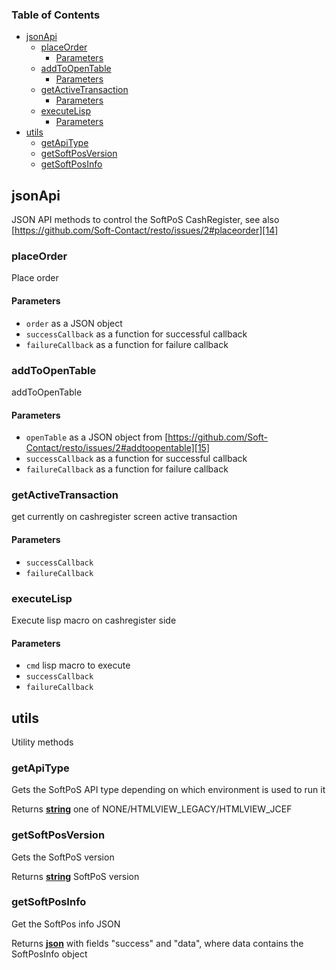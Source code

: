 <!-- Generated by documentation.js. Update this documentation by updating the source code. -->

### Table of Contents

-   [jsonApi][1]
    -   [placeOrder][2]
        -   [Parameters][3]
    -   [addToOpenTable][4]
        -   [Parameters][5]
    -   [getActiveTransaction][6]
        -   [Parameters][7]
    -   [executeLisp][8]
        -   [Parameters][9]
-   [utils][10]
    -   [getApiType][11]
    -   [getSoftPosVersion][12]
    -   [getSoftPosInfo][13]

## jsonApi

JSON API methods to control the SoftPoS CashRegister, see also [https://github.com/Soft-Contact/resto/issues/2#placeorder][14]

### placeOrder

Place order

#### Parameters

-   `order`  as a JSON object
-   `successCallback`  as a function for successful callback
-   `failureCallback`  as a function for failure callback

### addToOpenTable

addToOpenTable

#### Parameters

-   `openTable`  as a JSON object from [https://github.com/Soft-Contact/resto/issues/2#addtoopentable][15]
-   `successCallback`  as a function for successful callback
-   `failureCallback`  as a function for failure callback

### getActiveTransaction

get currently on cashregister screen active transaction

#### Parameters

-   `successCallback`  
-   `failureCallback`  

### executeLisp

Execute lisp macro on cashregister side

#### Parameters

-   `cmd`  lisp macro to execute
-   `successCallback`  
-   `failureCallback`  

## utils

Utility methods

### getApiType

Gets the SoftPoS API type depending on which environment is used to run it

Returns **[string][16]** one of NONE/HTMLVIEW_LEGACY/HTMLVIEW_JCEF

### getSoftPosVersion

Gets the SoftPoS version

Returns **[string][16]** SoftPoS version

### getSoftPosInfo

Get the SoftPos info JSON

Returns **[json][17]** with fields "success" and "data", where data contains the SoftPosInfo object

[1]: #jsonapi

[2]: #placeorder

[3]: #parameters

[4]: #addtoopentable

[5]: #parameters-1

[6]: #getactivetransaction

[7]: #parameters-2

[8]: #executelisp

[9]: #parameters-3

[10]: #utils

[11]: #getapitype

[12]: #getsoftposversion

[13]: #getsoftposinfo

[14]: https://github.com/Soft-Contact/resto/issues/2#placeorder

[15]: https://github.com/Soft-Contact/resto/issues/2#addtoopentable

[16]: https://developer.mozilla.org/docs/Web/JavaScript/Reference/Global_Objects/String

[17]: https://developer.mozilla.org/docs/Web/JavaScript/Reference/Global_Objects/JSON
